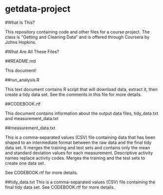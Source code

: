 getdata-project
===============

#What Is This?

This repository containing code and other files for a course project.  The class is "Getting and Cleaning Data" and is offered through Coursera by Johns Hopkins.


#What Are All These Files?

##README.md 

This document!

##run_analysis.R

This text document contains R script that will download data, extract it, then create a tidy data set.  See the comments in this file for more details.

##CODEBOOK.rtf

This document contains information about the output data files, tidy_data.txt and measurement_data.txt

##measurement_data.txt

This is a comma-separated values (CSV) file containing data that has been shaped to an intermediate format between the raw data and the final tidy data set.  It merges the training and test sets and contains only the mean and standard deviation values for each measurement.  Descriptive activity names replace activity codes.  Merges the training and the test sets to create one data set.


See CODEBOOK.rtf for more details.

##tidy_data.txt
This is a comma-separated values (CSV) file containing the final tidy data set.  See CODEBOOK.rtf for more details.
